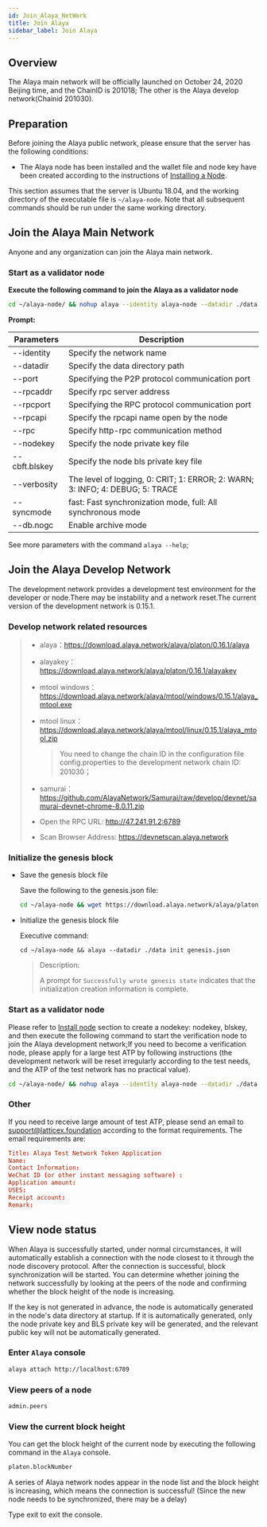 ```yaml
---
id: Join_Alaya_NetWork
title: Join Alaya
sidebar_label: Join Alaya
---
```


## Overview

The Alaya main network will be officially launched on October 24, 2020 Beijing time, and the ChainID is 201018; The other is the Alaya develop network(Chainid 201030).


## Preparation

Before joining the Alaya public network, please ensure that the server has the following conditions:

- The Alaya node has been installed and the wallet file and node key have been created according to the instructions of [Installing a Node](/alaya-devdocs/en/Install_Node).

This section assumes that the server is Ubuntu 18.04, and the working directory of the executable file is `~/alaya-node`. Note that all subsequent commands should be run under the same working directory.




## Join the Alaya Main Network

Anyone and any organization can join the Alaya main network.


### Start as a validator node

**Execute the following command to join the Alaya as a validator node**

```bash
cd ~/alaya-node/ && nohup alaya --identity alaya-node --datadir ./data --port 16789 --rpcport 6789 --rpcapi "db,platon,net,web3,admin,personal" --rpc --nodekey ./data/nodekey --cbft.blskey ./data/blskey --verbosity 1 --rpcaddr 127.0.0.1 --syncmode "fast" > ./data/alaya.log 2>&1 &
```

**Prompt:**

| **Parameters** | **Description**                                              |
| -------------- | ------------------------------------------------------------ |
| --identity     | Specify the network name                                     |
| --datadir      | Specify the data directory path                              |
| --port         | Specifying the P2P protocol communication port               |
| --rpcaddr      | Specify rpc server address                                   |
| --rpcport      | Specifying the RPC protocol communication port               |
| --rpcapi       | Specify the rpcapi name open by the node                     |
| --rpc          | Specify http-rpc communication method                        |
| --nodekey      | Specify the node private key file                            |
| --cbft.blskey  | Specify the node bls private key file                        |
| --verbosity    | The level of logging, 0: CRIT;  1: ERROR; 2: WARN;  3: INFO;  4: DEBUG; 5: TRACE |
| --syncmode     | fast: Fast synchronization mode, full: All synchronous mode  |
| --db.nogc      | Enable archive mode                                          |

See more parameters with the command `alaya --help`;

## Join the Alaya Develop Network

The development network provides a development test environment for the developer or node.There may be instability and a network reset.The current version of the development network is 0.15.1.

### Develop network related resources

> - alaya：https://download.alaya.network/alaya/platon/0.16.1/alaya
>
> - alayakey：https://download.alaya.network/alaya/platon/0.16.1/alayakey
>
> - mtool windows：https://download.alaya.network/alaya/mtool/windows/0.15.1/alaya_mtool.exe
>
> - mtool linux：https://download.alaya.network/alaya/mtool/linux/0.15.1/alaya_mtool.zip
>
>   > You need to change the chain ID in the configuration file config.properties to the development network chain ID: 201030；
>
> - samurai：https://github.com/AlayaNetwork/Samurai/raw/develop/devnet/samurai-devnet-chrome-8.0.11.zip
>
> - Open the RPC URL: http://47.241.91.2:6789
>
> - Scan Browser Address: https://devnetscan.alaya.network



### Initialize the genesis block

- Save the genesis block file

  Save the following to the genesis.json file:

  ```bash
  cd ~/alaya-node && wget https://download.alaya.network/alaya/platon/0.15.1/genesis.json 
  ```
  
- Initialize the genesis block file

   Executive command:

  ```shell
  cd ~/alaya-node && alaya --datadir ./data init genesis.json
  ```

  > Description:
  >
  > A prompt for `Successfully wrote genesis state` indicates that the initialization creation information is complete.


### Start as a validator node

Please refer to [Install node](/alaya-devdocs/en/Install_Node) section to create a nodekey: nodekey, blskey, and then execute the following command to start the verification node to join the Alaya development network;If you need to become a verification node, please apply for a large test ATP by following instructions (the development network will be reset irregularly according to the test needs, and the ATP of the test network has no practical value).

```bash
cd ~/alaya-node/ && nohup alaya --identity alaya-node --datadir ./data --port 16789 --rpcport 6789 --rpcapi "db,platon,net,web3,admin,personal" --rpc --nodekey ./data/nodekey --cbft.blskey ./data/blskey --verbosity 1 --rpcaddr 127.0.0.1 --bootnodes enode://48f9ebd7559b7849f80e00d89d87fb92604c74a541a7d76fcef9f2bcc67043042dfab0cfbaeb5386f921208ed9192c403f438934a0a39f4cad53c55d8272e5fb@devnetnode1.alaya.network:16789 --syncmode "fast" > ./data/alaya.log 2>&1 &
```

### Other

If you need to receive large amount of test ATP, please send an email to support@latticex.foundation according to the format requirements. The email requirements are:

```toml
Title: Alaya Test Network Token Application
Name:
Contact Information:
WeChat ID (or other instant messaging software) :
Application amount:
USES:
Receipt account:
Remark:
```

## View node status

When Alaya is successfully started, under normal circumstances, it will automatically establish a connection with the node closest to it through the node discovery protocol. After the connection is successful, block synchronization will be started. You can determine whether joining the network successfully by looking at the peers of the node and confirming whether the block height of the node is increasing.

If the key is not generated in advance, the node is automatically generated in the node's data directory at startup. If it is automatically generated, only the node private key and BLS private key will be generated, and the relevant public key will not be automatically generated.



### Enter `Alaya` console

```bash
alaya attach http://localhost:6789
```

### View peers of a node

```bash
admin.peers
```



### View the current block height

You can get the block height of the current node by executing the following command in the `Alaya` console.

```bash
platon.blockNumber
```

A series of Alaya network nodes appear in the node list and the block height is increasing, which means the connection is successful! (Since the new node needs to be synchronized, there may be a delay)

Type exit to exit the console.

